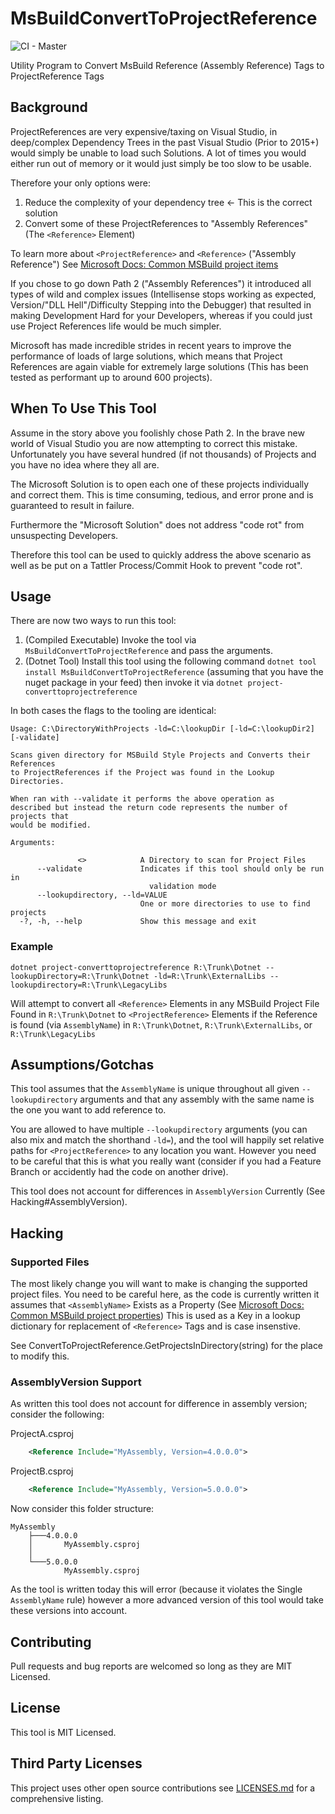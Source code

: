 # MsBuildConvertToProjectReference
![CI - Master](https://github.com/aolszowka/MsBuildConvertToProjectReference/workflows/CI/badge.svg?branch=master)

Utility Program to Convert MsBuild Reference (Assembly Reference) Tags to ProjectReference Tags

## Background
ProjectReferences are very expensive/taxing on Visual Studio, in deep/complex Dependency Trees in the past Visual Studio (Prior to 2015+) would simply be unable to load such Solutions. A lot of times you would either run out of memory or it would just simply be too slow to be usable.

Therefore your only options were:

1. Reduce the complexity of your dependency tree <- This is the correct solution
2. Convert some of these ProjectReferences to "Assembly References" (The `<Reference>` Element)

To learn more about `<ProjectReference>` and `<Reference>` ("Assembly Reference") See [Microsoft Docs: Common MSBuild project items](https://docs.microsoft.com/en-us/visualstudio/msbuild/common-msbuild-project-items?view=vs-2017)

If you chose to go down Path 2 ("Assembly References") it introduced all types of wild and complex issues (Intellisense stops working as expected, Version/"DLL Hell"/Difficulty Stepping into the Debugger) that resulted in making Development Hard for your Developers, whereas if you could just use Project References life would be much simpler.

Microsoft has made incredible strides in recent years to improve the performance of loads of large solutions, which means that Project References are again viable for extremely large solutions (This has been tested as performant up to around 600 projects).

## When To Use This Tool
Assume in the story above you foolishly chose Path 2. In the brave new world of Visual Studio you are now attempting to correct this mistake. Unfortunately you have several hundred (if not thousands) of Projects and you have no idea where they all are.

The Microsoft Solution is to open each one of these projects individually and correct them. This is time consuming, tedious, and error prone and is guaranteed to result in failure.

Furthermore the "Microsoft Solution" does not address "code rot" from unsuspecting Developers.

Therefore this tool can be used to quickly address the above scenario as well as be put on a Tattler Process/Commit Hook to prevent "code rot".

## Usage
There are now two ways to run this tool:

1. (Compiled Executable) Invoke the tool via `MsBuildConvertToProjectReference` and pass the arguments.
2. (Dotnet Tool) Install this tool using the following command `dotnet tool install MsBuildConvertToProjectReference` (assuming that you have the nuget package in your feed) then invoke it via `dotnet project-converttoprojectreference`

In both cases the flags to the tooling are identical:

```text
Usage: C:\DirectoryWithProjects -ld=C:\lookupDir [-ld=C:\lookupDir2] [-validate]

Scans given directory for MSBuild Style Projects and Converts their References
to ProjectReferences if the Project was found in the Lookup Directories.

When ran with --validate it performs the above operation as
described but instead the return code represents the number of projects that
would be modified.

Arguments:

               <>            A Directory to scan for Project Files
      --validate             Indicates if this tool should only be run in
                               validation mode
      --lookupdirectory, --ld=VALUE
                             One or more directories to use to find projects
  -?, -h, --help             Show this message and exit
```

### Example
```text
dotnet project-converttoprojectreference R:\Trunk\Dotnet --lookupDirectory=R:\Trunk\Dotnet -ld=R:\Trunk\ExternalLibs --lookupdirectory=R:\Trunk\LegacyLibs
```

Will attempt to convert all `<Reference>` Elements in any MSBuild Project File Found in `R:\Trunk\Dotnet` to `<ProjectReference>` Elements if the Reference is found (via `AssemblyName`) in `R:\Trunk\Dotnet`, `R:\Trunk\ExternalLibs`, or `R:\Trunk\LegacyLibs`

## Assumptions/Gotchas
This tool assumes that the `AssemblyName` is unique throughout all given `--lookupdirectory` arguments and that any assembly with the same name is the one you want to add reference to.

You are allowed to have multiple `--lookupdirectory` arguments (you can also mix and match the shorthand `-ld=`), and the tool will happily set relative paths for `<ProjectReference>` to any location you want. However you need to be careful that this is what you really want (consider if you had a Feature Branch or accidently had the code on another drive).

This tool does not account for differences in `AssemblyVersion` Currently (See Hacking#AssemblyVersion).

## Hacking
### Supported Files
The most likely change you will want to make is changing the supported project files. You need to be careful here, as the code is currently written it assumes that `<AssemblyName>` Exists as a Property (See [Microsoft Docs: Common MSBuild project properties](https://docs.microsoft.com/en-us/visualstudio/msbuild/common-msbuild-project-properties?view=vs-2017)) This is used as a Key in a lookup dictionary for replacement of `<Reference>` Tags and is case insenstive.

See ConvertToProjectReference.GetProjectsInDirectory(string) for the place to modify this.

### AssemblyVersion Support
As written this tool does not account for difference in assembly version; consider the following:

ProjectA.csproj
```xml
    <Reference Include="MyAssembly, Version=4.0.0.0">
```

ProjectB.csproj
```xml
    <Reference Include="MyAssembly, Version=5.0.0.0">
```

Now consider this folder structure:

```
MyAssembly
    ├───4.0.0.0
    │       MyAssembly.csproj
    │
    └───5.0.0.0
            MyAssembly.csproj
```

As the tool is written today this will error (because it violates the Single `AssemblyName` rule) however a more advanced version of this tool would take these versions into account.

## Contributing
Pull requests and bug reports are welcomed so long as they are MIT Licensed.

## License
This tool is MIT Licensed.

## Third Party Licenses
This project uses other open source contributions see [LICENSES.md](LICENSES.md) for a comprehensive listing.
